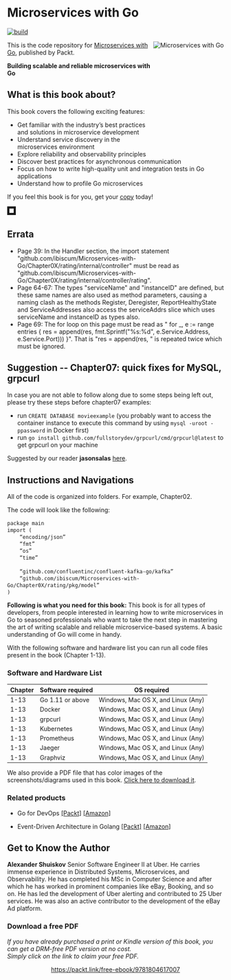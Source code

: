 # Microservices with Go

[![build](https://github.com/ibiscum/Microservices-with-Go/actions/workflows/build.yml/badge.svg)](https://github.com/ibiscum/Microservices-with-Go/actions/workflows/build.yml)

<a href="https://www.packtpub.com/product/microservices-with-go/9781804617007"><img src="https://m.media-amazon.com/images/I/412x+RC-FJL._SX403_BO1,204,203,200_.jpg" alt="Microservices with Go" height="256px" align="right"></a>

This is the code repository for [Microservices with Go](https://www.packtpub.com/product/microservices-with-go/9781804617007), published by Packt.

**Building scalable and reliable microservices with Go**

## What is this book about?

This book covers the following exciting features:
* Get familiar with the industry’s best practices and solutions in microservice development
* Understand service discovery in the microservices environment
* Explore reliability and observability principles
* Discover best practices for asynchronous communication
* Focus on how to write high-quality unit and integration tests in Go applications
* Understand how to profile Go microservices

If you feel this book is for you, get your [copy](https://www.amazon.com/dp/1804617008) today!

<a href="https://www.packtpub.com/?utm_source=github&utm_medium=banner&utm_campaign=GitHubBanner"><img src="https://raw.githubusercontent.com/PacktPublishing/GitHub/master/GitHub.png"
alt="https://www.packtpub.com/" border="5" /></a>

## Errata

* Page 39: In the Handler section, the import statement "github.com/ibiscum/Microservices-with-Go/Chapter0X/rating/internal/controller" must be read as "github.com/ibiscum/Microservices-with-Go/Chapter0X/rating/internal/controller/rating".
* Page 64-67: The types "serviceName" and "instanceID" are defined, but these same names are also used as method parameters, causing a naming clash as the methods Register, Deregister, ReportHealthyState and ServiceAddresses also access the serviceAddrs slice which uses serviceName and instanceID as types also.
* Page 69: The for loop on this page must be read as " for _, e := range entries {        res = append(res, fmt.Sprintf("%s:%d", e.Service.Address, e.Service.Port)))    }". That is "res = append(res, " is repeated twice which must be ignored.


## Suggestion -- Chapter07: quick fixes for MySQL, grpcurl

In case you are not able to follow along due to some steps being left out, please try these steps before chapter07 examples:
* run ```CREATE DATABASE movieexample``` (you probably want to access the container instance to execute this command by using ```mysql -uroot -ppassword``` in Docker first)
* run ```go install github.com/fullstorydev/grpcurl/cmd/grpcurl@latest``` to get grpcurl on your machine

Suggested by our reader <b>jasonsalas</b> [here](https://github.com/PacktPublishing/Microservices-with-Go/issues/9).

## Instructions and Navigations
All of the code is organized into folders. For example, Chapter02.

The code will look like the following:
```
package main
import (
    “encoding/json”
    “fmt”
    “os”
    “time”

    “github.com/confluentinc/confluent-kafka-go/kafka”
    “github.com/ibiscum/Microservices-with-Go/Chapter0X/rating/pkg/model”
)
```

**Following is what you need for this book:**
This book is for all types of developers, from people interested in learning how to write microservices in Go to seasoned professionals who want to take the next step in mastering the art of writing scalable and reliable microservice-based systems. A basic understanding of Go will come in handy.

With the following software and hardware list you can run all code files present in the book (Chapter 1-13).
### Software and Hardware List
| Chapter | Software required | OS required |
| -------- | ------------------------------------ | ----------------------------------- |
| 1-13 | Go 1.11 or above | Windows, Mac OS X, and Linux (Any) |
| 1-13 | Docker | Windows, Mac OS X, and Linux (Any) |
| 1-13 | grpcurl | Windows, Mac OS X, and Linux (Any) |
| 1-13 | Kubernetes | Windows, Mac OS X, and Linux (Any) |
| 1-13 | Prometheus | Windows, Mac OS X, and Linux (Any) |
| 1-13 | Jaeger | Windows, Mac OS X, and Linux (Any) |
| 1-13 | Graphviz | Windows, Mac OS X, and Linux (Any) |

We also provide a PDF file that has color images of the screenshots/diagrams used in this book. [Click here to download it](https://packt.link/1fb2C).

### Related products
* Go for DevOps [[Packt]](https://www.packtpub.com/product/go-for-devops/9781801818896?utm_source=github&utm_medium=repository&utm_campaign=9781801818896) [[Amazon]](https://www.amazon.com/dp/1801818894)

* Event-Driven Architecture in Golang [[Packt]](https://www.packtpub.com/product/event-driven-architecture-in-golang/9781803238012#:~:text=Event%2DDriven%20Architecture%20in%20Golang%20is%20an%20approach%20used%20to,internally%2C%20and%20externally%20using%20messages.?utm_source=github&utm_medium=repository&utm_campaign=9781803238012) [[Amazon]](https://www.amazon.com/dp/1803238011)


## Get to Know the Author
**Alexander Shuiskov**
Senior Software Engineer II at Uber. He carries immense experience in Distributed Systems, Microservices, and Observability. He has completed his MSc in Computer Science and after which he has worked in prominent companies like eBay, Booking, and so on. He has led the development of Uber alerting and contributed to 25 Uber services. He was also an active contributor to the development of the eBay Ad platform.

### Download a free PDF
<i>If you have already purchased a print or Kindle version of this book, you can get a DRM-free PDF version at no cost.<br>Simply click on the link to claim your free PDF.</i>
<p align="center"> <a href="https://packt.link/free-ebook/9781804617007">https://packt.link/free-ebook/9781804617007 </a> </p>
